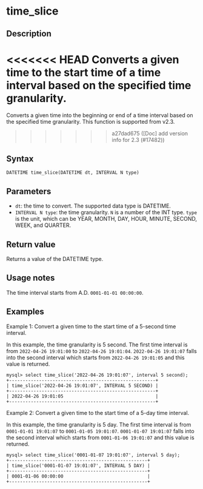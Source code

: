 # time_slice

## Description

<<<<<<< HEAD
Converts a given time to the start time of a time interval based on the specified time granularity.
=======
Converts a given time into the beginning or end of a time interval based on the specified time granularity. This function is supported from v2.3.
>>>>>>> a27dad675 ([Doc] add version info for 2.3 (#17482))

## Syntax

```Plain
DATETIME time_slice(DATETIME dt, INTERVAL N type)
```

## **Parameters**

- `dt`: the time to convert. The supported data type is DATETIME.
- `INTERVAL N type`: the time granularity. `N` is a number of the INT type. `type` is the unit, which can be YEAR, MONTH, DAY, HOUR, MINUTE, SECOND, WEEK, and QUARTER.

## Return value

Returns a value of the DATETIME type.

## Usage notes

The time interval starts from A.D. `0001-01-01 00:00:00`.

## Examples

Example 1: Convert a given time to the start time of a 5-second time interval.

In this example, the time granularity is 5 second. The first time interval is from `2022-04-26 19:01:00` to `2022-04-26 19:01:04`. `2022-04-26 19:01:07` falls into the second interval which starts from `2022-04-26 19:01:05` and this value is returned.

```Plain
mysql> select time_slice('2022-04-26 19:01:07', interval 5 second);
+------------------------------------------------------+
| time_slice('2022-04-26 19:01:07', INTERVAL 5 SECOND) |
+------------------------------------------------------+
| 2022-04-26 19:01:05                                  |
+------------------------------------------------------+
```

Example 2: Convert a given time to the start time of a 5-day time interval.

In this example, the time granularity is 5 day. The first time interval is from `0001-01-01 19:01:07` to `0001-01-05 19:01:07`. `0001-01-07 19:01:07` falls into the second interval which starts from `0001-01-06 19:01:07` and this value is returned.

```Plain
mysql> select time_slice('0001-01-07 19:01:07', interval 5 day);
+---------------------------------------------------+
| time_slice('0001-01-07 19:01:07', INTERVAL 5 DAY) |
+---------------------------------------------------+
| 0001-01-06 00:00:00                               |
+---------------------------------------------------+
```
